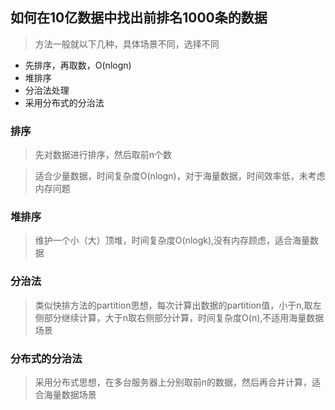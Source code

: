## 如何在10亿数据中找出前排名1000条的数据
> 方法一般就以下几种，具体场景不同，选择不同
+ 先排序，再取数，O(nlogn)
+ 堆排序
+ 分治法处理
+ 采用分布式的分治法

### 排序
>先对数据进行排序，然后取前n个数

>适合少量数据，时间复杂度O(nlogn)，对于海量数据，时间效率低，未考虑内存问题
### 堆排序
>维护一个小（大）顶堆，时间复杂度O(nlogk),没有内存顾虑，适合海量数据
### 分治法
>类似快排方法的partition思想，每次计算出数据的partition值，小于n,取左侧部分继续计算，大于n取右侧部分计算，时间复杂度O(n),不适用海量数据场景
### 分布式的分治法
>采用分布式思想，在多台服务器上分别取前n的数据，然后再合并计算，适合海量数据场景